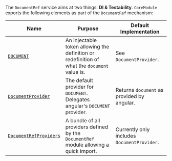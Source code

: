 The `DocumentRef` service aims at two things: **DI & Testability**.
`CoreModule` exports the following elements as part of the `DocumentRef` mechanism:

| Name | Purpose | Default Implementation |
| ---  | ---     | ---                    |
| [`DOCUMENT`](/miscellaneous/variables.html#DOCUMENT) | An injectable token allowing the definition or redefinition of what the `document` value is. | See `DocumentProvider`.
| [`DocumentProvider`](/miscellaneous/variables.html#DocumentProvider) | The default provider for `DOCUMENT`. Delegates angular's `DOCUMENT` provider. | Returns `document` as provided by angular. |
| [`DocumentRefProviders`](/miscellaneous/variables.html#DocumentRefProviders) | A bundle of all providers defined by the `DocumentRef` module allowing a quick import. | Currently only includes `DocumentProvider`. |